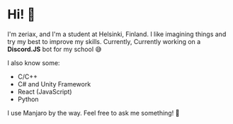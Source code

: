# Hi! 👋

I'm zeriax, and I'm a student at Helsinki, Finland. I like imagining things and try my best to improve my skills. Currently, Currently working on a **Discord.JS** bot for my school 😅

I also know some:
- C/C++
- C# and Unity Framework
- React (JavaScript)
- Python

I use Manjaro by the way.
Feel free to ask me something! 👾
